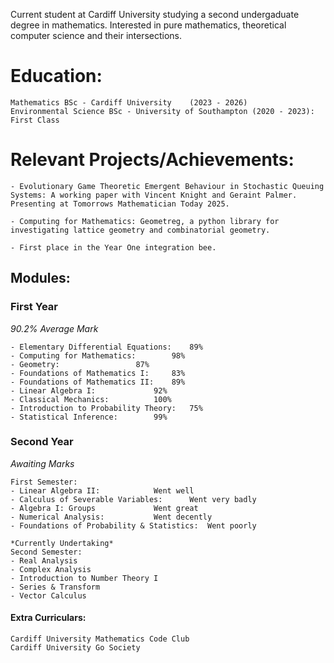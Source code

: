 Current student at Cardiff University studying a second undergaduate degree in mathematics. Interested in pure mathematics, theoretical computer science and their intersections.

# Education:
```
Mathematics BSc - Cardiff University	(2023 - 2026)
Environmental Science BSc - University of Southampton (2020 - 2023):	First Class

```

# Relevant Projects/Achievements:
```
- Evolutionary Game Theoretic Emergent Behaviour in Stochastic Queuing Systems: A working paper with Vincent Knight and Geraint Palmer. Presenting at Tomorrows Mathematician Today 2025.

- Computing for Mathematics: Geometreg, a python library for investigating lattice geometry and combinatorial geometry.

- First place in the Year One integration bee.

```

## Modules:
### First Year
*90.2% Average Mark*
```
- Elementary Differential Equations:	89%
- Computing for Mathematics: 		98%
- Geometry: 				87%
- Foundations of Mathematics I:		83%
- Foundations of Mathematics II: 	89%
- Linear Algebra I: 		 	92%
- Classical Mechanics: 			100%
- Introduction to Probability Theory:	75%
- Statistical Inference: 	  	99%
```
### Second Year
*Awaiting Marks*
```
First Semester:
- Linear Algebra II:			Went well
- Calculus of Severable Variables:		Went very badly
- Algebra I: Groups				Went great
- Numerical Analysis:			Went decently
- Foundations of Probability & Statistics:	Went poorly

*Currently Undertaking*
Second Semester:
- Real Analysis
- Complex Analysis
- Introduction to Number Theory I
- Series & Transform
- Vector Calculus
```

#### Extra Curriculars:
```
Cardiff University Mathematics Code Club
Cardiff University Go Society
```